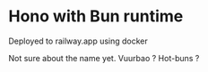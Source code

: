 # Hono with Bun runtime
Deployed to railway.app using docker

Not sure about the name yet. Vuurbao ? Hot-buns ?
